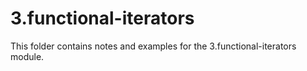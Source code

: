 # 3.functional-iterators

This folder contains notes and examples for the 3.functional-iterators module.
